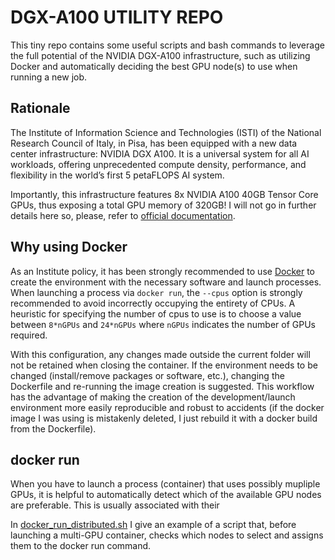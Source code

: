 # DGX-A100 UTILITY REPO
This tiny repo contains some useful scripts and bash commands to leverage the full potential of the NVIDIA DGX-A100 infrastructure, such as utilizing Docker and automatically deciding the best GPU node(s) to use when running a new job.

## Rationale
The Institute of Information Science and Technologies (ISTI) of the National Research Council of Italy, in Pisa, has been equipped with a new data center infrastructure: NVIDIA DGX A100. It is a universal system for all AI workloads, offering unprecedented compute density, performance, and flexibility in the world’s first 5 petaFLOPS AI system.

Importantly, this infrastructure features 8x NVIDIA A100 40GB Tensor Core GPUs, thus exposing a total GPU memory of 320GB! I will not go in further details here so, please, refer to [official documentation](https://resources.nvidia.com/en-us-dgx-systems/nvidia-dgx-a100-system-40gb-datasheet-web-us).

## Why using Docker

As an Institute policy, it has been strongly recommended to use [Docker](https://www.docker.com/) to create the environment with the necessary software and launch processes.
When launching a process via `docker run`, the `--cpus` option is strongly recommended to avoid incorrectly occupying the entirety of CPUs. A heuristic for specifying the number of cpus to use is to choose a value between `8*nGPUs` and `24*nGPUs` where `nGPUs` indicates the number of GPUs required.

With this configuration, any changes made outside the current folder will not be retained when closing the container. If the environment needs to be changed (install/remove packages or software, etc.), changing the Dockerfile and re-running the image creation is suggested. This workflow has the advantage of making the creation of the development/launch environment more easily reproducible and robust to accidents (if the docker image I was using is mistakenly deleted, I just rebuild it with a docker build from the Dockerfile).

## docker run

When you have to launch a process (container) that uses possibly mupliple GPUs, it is helpful to automatically detect which of the available GPU nodes are preferable. This is usually associated with their 

In [docker_run_distributed.sh](https://github.com/gianlucarloni/dgx-a100_utils/blob/3de9854563b738161e782f88ab4cae4c14952044/docker_run_distributed.sh) I give an example of a script that, before launching a multi-GPU container, checks which nodes to select and assigns them to the docker run command.
